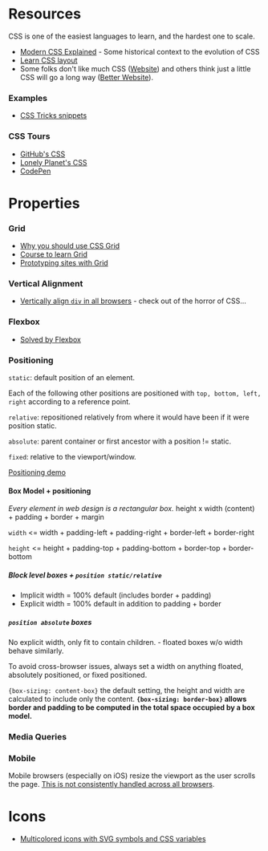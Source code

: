 # Resources
CSS is one of the easiest languages to learn, and the hardest one to scale.
- [Modern CSS Explained](https://medium.com/actualize-network/modern-css-explained-for-dinosaurs-5226febe3525) - Some historical context to the evolution of CSS
- [Learn CSS layout](http://book.mixu.net/css/)
- Some folks don't like much CSS ([Website](http://motherfuckingwebsite.com/)) and others think just a little CSS will go a long way ([Better Website](http://bettermotherfuckingwebsite.com/)).


### Examples
- [CSS Tricks snippets](https://css-tricks.com/snippets/css/)

### CSS Tours
- [GitHub's CSS](http://markdotto.com/2014/07/23/githubs-css/)
- [Lonely Planet's CSS](http://ianfeather.co.uk/css-at-lonely-planet/)
- [CodePen](https://codepen.io/chriscoyier/post/codepens-css)


# Properties
### Grid
- [Why you should use CSS Grid](https://hackernoon.com/how-css-grid-beats-bootstrap-85d5881cf163)
- [Course to learn Grid](https://scrimba.com/g/gR8PTE)
- [Prototyping sites with Grid](https://medium.freecodecamp.org/how-to-prototype-websites-quickly-with-css-grid-ffc9cba08583)

### Vertical Alignment
- [Vertically align `div` in all browsers](https://stackoverflow.com/questions/396145/how-to-vertically-center-a-div-for-all-browsers) - check out of the horror of CSS...

### Flexbox
- [Solved by Flexbox](https://philipwalton.github.io/solved-by-flexbox/demos/holy-grail/)

### Positioning
`static`: default position of an element.

Each of the following other positions are positioned with `top, bottom, left, right` according to a reference point.

`relative`: repositioned relatively from where it would have been if it were position static.

`absolute`: parent container or first ancestor with a position != static.

`fixed`: relative to the viewport/window.

[Positioning demo](http://codepen.io/brettinternet/full/wgVMoX/)

#### Box Model + positioning
*Every element in web design is a rectangular box.*
height x width (content) + padding + border + margin

`width` <= width + padding-left + padding-right + border-left + border-right

`height` <= height + padding-top + padding-bottom + border-top + border-bottom

##### Block level boxes + `position static/relative`
* Implicit width = 100% default (includes border + padding)
* Explicit width = 100% default in addition to padding + border


##### `position absolute` boxes
No explicit width, only fit to contain children. - floated boxes w/o width behave similarly.

To avoid cross-browser issues, always set a width on anything floated, absolutely positioned, or fixed positioned.

`{box-sizing: content-box}` the default setting, the height and width are calculated to include only the content.
**`{box-sizing: border-box}` allows border and padding to be computed in the total space occupied by a box model.**


### Media Queries
### Mobile
Mobile browsers (especially on iOS) resize the viewport as the user scrolls the page. [This is not consistently handled across all browsers](https://github.com/bokand/URLBarSizing#proposed-changes-to-chrome).



# Icons
- [Multicolored icons with SVG symbols and CSS variables](https://medium.freecodecamp.org/lets-make-your-svg-symbol-icons-multi-colored-with-css-variables-cddd1769fca4)
